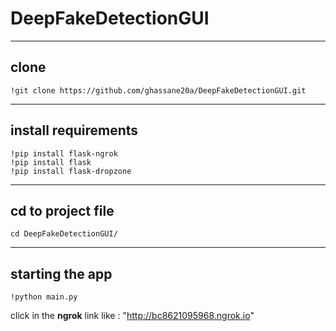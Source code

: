 # DeepFakeDetectionGUI
---
## clone 
```
!git clone https://github.com/ghassane20a/DeepFakeDetectionGUI.git
```
---------
## install requirements
```
!pip install flask-ngrok
!pip install flask
!pip install flask-dropzone
```
---
## cd to project file 
```
cd DeepFakeDetectionGUI/
```
---
## starting the app 
```
!python main.py
```
click in the **ngrok** link like : "http://bc8621095968.ngrok.io"
